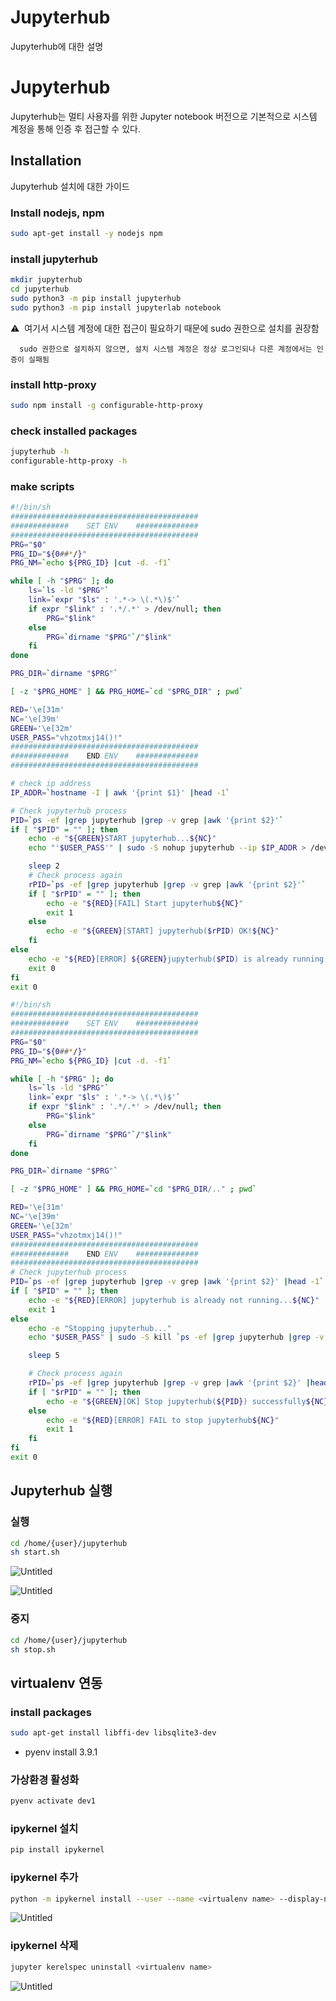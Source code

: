 # Jupyterhub

Jupyterhub에 대한 설명

# Jupyterhub

Jupyterhub는 멀티 사용자를 위한 Jupyter notebook 버전으로 기본적으로 시스템 계정을 통해 인증 후 접근할 수 있다.

## Installation

Jupyterhub 설치에 대한 가이드

### Install nodejs, npm

```bash
sudo apt-get install -y nodejs npm
```

### install jupyterhub

```bash
mkdir jupyterhub
cd jupyterhub
sudo python3 -m pip install jupyterhub
sudo python3 -m pip install jupyterlab notebook
```

⚠️  여기서 시스템 계정에 대한 접근이 필요하기 때문에 sudo 권한으로 설치를 권장함

      sudo 권한으로 설치하지 않으면, 설치 시스템 계정은 정상 로그인되나 다른 계정에서는 인증이 실패됨

### install http-proxy

```bash
sudo npm install -g configurable-http-proxy
```

### check installed packages

```bash
jupyterhub -h
configurable-http-proxy -h
```

### make scripts

```bash
#!/bin/sh
##########################################
#############    SET ENV    ##############
##########################################
PRG="$0"
PRG_ID="${0##*/}"
PRG_NM=`echo ${PRG_ID} |cut -d. -f1`

while [ -h "$PRG" ]; do
	ls=`ls -ld "$PRG"`
	link=`expr "$ls" : '.*-> \(.*\)$'`
	if expr "$link" : '.*/.*' > /dev/null; then
		PRG="$link"
	else
		PRG=`dirname "$PRG"`/"$link"
	fi
done

PRG_DIR=`dirname "$PRG"`

[ -z "$PRG_HOME" ] && PRG_HOME=`cd "$PRG_DIR" ; pwd`

RED='\e[31m'
NC='\e[39m'
GREEN='\e[32m'
USER_PASS="vhzotmxj14()!"
##########################################
#############    END ENV    ##############
##########################################

# check ip address
IP_ADDR=`hostname -I | awk '{print $1}' |head -1`

# Check jupyterhub process
PID=`ps -ef |grep jupyterhub |grep -v grep |awk '{print $2}'`
if [ "$PID" = "" ]; then
    echo -e "${GREEN}START jupyterhub...${NC}"
    echo "'$USER_PASS'" | sudo -S nohup jupyterhub --ip $IP_ADDR > /dev/null &

    sleep 2
    # Check process again
    rPID=`ps -ef |grep jupyterhub |grep -v grep |awk '{print $2}'`
    if [ "$rPID" = "" ]; then
        echo -e "${RED}[FAIL] Start jupyterhub${NC}"
        exit 1
    else
        echo -e "${GREEN}[START] jupyterhub($rPID) OK!${NC}"
    fi
else
    echo -e "${RED}[ERROR] ${GREEN}jupyterhub($PID) is already running...${NC}"
    exit 0
fi
exit 0
```

```bash
#!/bin/sh
##########################################
#############    SET ENV    ##############
##########################################
PRG="$0"
PRG_ID="${0##*/}"
PRG_NM=`echo ${PRG_ID} |cut -d. -f1`

while [ -h "$PRG" ]; do
    ls=`ls -ld "$PRG"`
    link=`expr "$ls" : '.*-> \(.*\)$'`
    if expr "$link" : '.*/.*' > /dev/null; then
        PRG="$link"
    else
        PRG=`dirname "$PRG"`/"$link"
    fi
done

PRG_DIR=`dirname "$PRG"`

[ -z "$PRG_HOME" ] && PRG_HOME=`cd "$PRG_DIR/.." ; pwd`

RED='\e[31m'
NC='\e[39m'
GREEN='\e[32m'
USER_PASS="vhzotmxj14()!"
##########################################
#############    END ENV    ##############
##########################################
# Check jupyterhub process
PID=`ps -ef |grep jupyterhub |grep -v grep |awk '{print $2}' |head -1`
if [ "$PID" = "" ]; then
    echo -e "${RED}[ERROR] jupyterhub is already not running...${NC}"
    exit 1
else
    echo -e "Stopping jupyterhub..."
    echo "$USER_PASS" | sudo -S kill `ps -ef |grep jupyterhub |grep -v grep |awk '{print $2}'`

    sleep 5

    # Check process again
    rPID=`ps -ef |grep jupyterhub |grep -v grep |awk '{print $2}' |head -1`
    if [ "$rPID" = "" ]; then
        echo -e "${GREEN}[OK] Stop jupyterhub(${PID}) successfully${NC}"
    else
        echo -e "${RED}[ERROR] FAIL to stop jupyterhub${NC}"
        exit 1
    fi
fi
exit 0
```

## Jupyterhub 실행

### 실행

```bash
cd /home/{user}/jupyterhub
sh start.sh
```

![Untitled](Jupyterhub%20b49799b1e712459bbe44e6f5a61c2c03/Untitled.png)

![Untitled](Jupyterhub%20b49799b1e712459bbe44e6f5a61c2c03/Untitled%201.png)

### 중지

```bash
cd /home/{user}/jupyterhub
sh stop.sh
```

## virtualenv 연동

### install packages

```bash
sudo apt-get install libffi-dev libsqlite3-dev
```

* pyenv install 3.9.1

### 가상환경 활성화

```bash
pyenv activate dev1
```

### ipykernel 설치

```bash
pip install ipykernel
```

### ipykernel 추가

```bash
python -m ipykernel install --user --name <virtualenv name> --display-name <display name at jupyterhub>
```

![Untitled](Jupyterhub%20b49799b1e712459bbe44e6f5a61c2c03/Untitled%202.png)

### ipykernel 삭제

```bash
jupyter kerelspec uninstall <virtualenv name>
```

![Untitled](Jupyterhub%20b49799b1e712459bbe44e6f5a61c2c03/Untitled%203.png)